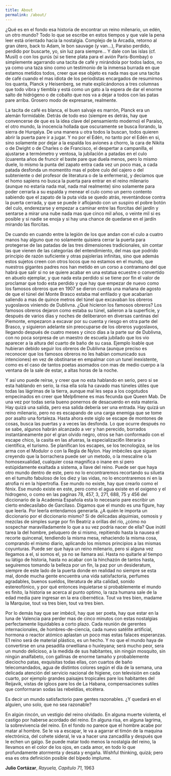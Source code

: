 ```yaml
---
title: About
permalink: /about/
---
```


¿Qué es en el fondo esa historia de encontrar un reino milenario, un edén, un otro mundo? Todo lo que se escribe en estos tiempos y que vale la pena leer está orientado hacia la nostalgia. Complejo de la Arcadia, retorno al gran útero, back to Adam, le bon sauvage (y van…), Paraíso perdido, perdido por buscarte, yo, sin luz para siempre… Y dale con las islas (cf. Musil) o con los gurús (si se tiene plata para el avión Paris-Bombay) o simplemente agarrando una tacita de café y mirándola por todos lados, no ya como una taza sino como un testimonio de la inmensa burrada en que estamos metidos todos, creer que ese objeto es nada mas que una tacita de café cuando el mas idiota de los periodistas encargados de resumirnos los quanta, Planck y Heisenberg, se mate explicándonos a tres columnas que todo vibra y tiembla y está como un gato a la espera de dar el enorme salto de hidrógeno o de cobalto que nos va a dejar a todos con las patas pare arriba. Grosero modo de expresarse, realmente.

La tacita de café es blanca, el buen salvaje es marrón, Planck era un alemán formidable. Detrás de todo eso (siempre es detrás, hay que convencerse de que es la idea clave del pensamiento moderno) el Paraíso, el otro mundo, la inocencia hollada que oscuramente se busca llorando, la sierra de Hurqalya. De una manera u otra todos la buscan, todos quieren abrir la puerta pare ir a jugar. Y no por el Edén, no tanto por el Edén en si, sino solamente por dejar a la espalda los aviones a chorro, la cara de Nikita o de Dwight o de Charles o de Francisco, el despertar a campanilla, el ajustarse a termómetro y ventosa, la jubilación a patadas en el culo (cuarenta años de fruncir el baste pare que duela menos, pero lo mismo duele, lo mismo la punta del zapato entra cada vez un poco mas, a cada patada desfonda un momentito mas el pobre culo del cajero o del subteniente o del profesor de literatura o de la enfermera), y decíamos que el homo sapiens no busca la puerta para entrar en el reino milenario (aunque no estaría nada mal, nada mal realmente) sino solamente para poder cerrarla a su espalda y menear el culo como un perro contento sabiendo que el zapato de la puta vida se quedo atrás, reventándose contra la puerta cerrada, y que se puede ir aflojando con un suspiro el pobre botón del culo, enderezarse y empezar a caminar entre las florcitas del jardín y sentarse a mirar una nube nada mas que cinco mil años, o veinte mil si es posible y si nadie se enoja y si hay una chance de quedarse en el jardín mirando las florcitas.

De cuando en cuando entre la legión de los que andan con el culo a cuatro manos hay alguno que no solamente quisiera cerrar la puerta para protegerse de las patadas de las tres dimensiones tradicionales, sin contar las que vienen de las categorías del entendimiento, del mas que podrido principio de razón suficiente y otras pajolerias infinitas, sino que además estos sujetos creen con otros locos que no estamos en el mundo, que nuestros gigantes padres nos han metido en un corso a contramano del que habrá que salir si no se quiere acabar en una estatua ecuestre o convertido en abuelo ejemplar, y que nada esta perdido si se tiene por fin el valor de proclamar que todo esta perdido y que hay que empezar de nuevo como los famosos obreros que en 1907 se dieron cuenta una mañana de agosto de que el túnel del Monte Brasco estaba mal enfilado y que acabarían saliendo a mas de quince metros del túnel que excavaban los obreros yugoslavos viniendo de Dublivna. ¿Qué hicieron los famosos obreros? Los famosos obreros dejaron como estaba su túnel, salieron a la superficie, y después de varios días y noches de deliberaron en diversas cantinas del Piemonte, empezaron a excavar por su cuenta y riesgo en otra parte del Brasco, y siguieron adelante sin preocuparse de los obreros yugoslavos, llegando después de cuatro meses y cinco días a la parte sur de Dublivna, con no poca sorpresa de un maestro de escuela jubilado que los vio aparecer a la altura del cuarto de baño de su casa. Ejemplo loable que hubieran debido seguir los obreros de Dublivna (aunque preciso es reconocer que los famosos obreros no les habían comunicado sus intenciones) en vez de obstinarse en empalmar con un tunel inexistente, como es el caso de tantos poetas asomados con mas de medio cuerpo a la ventana de la sale de estar, a altas horas de la noche.

Y así uno puede reírse, y creer que no esta hablando en serio, pero si se esta hablando en serio, la risa ella sola ha cavado mas túneles útiles que todas las lágrimas de la tierra, aunque mal les sepa a los cogotudos empecinados en creer que Melp6mene es mas fecunda que Queen Mab. De una vez por todas seria bueno ponernos de desacuerdo en esta materia. Hay quizá una salida, pero esa salida debería ser una entrada. Hay quizá un reino milenario, pero no es escapando de una carga enemiga que se tome por asalto una fortaleza. Hasta ahora este siglo se escape de montones de cosas, busca las puertas y a veces las desfonda. Lo que ocurre después no se sabe, algunos habrán alcanzado a ver y han perecido, borrados instantáneamente por el gran olvido negro, otros se han conformado con el escape chico, la casita en las afueras, la especializaci6n literaria o científica, el turismo. Se planifican los escapes, se los tecnologiza, se los arma con el Modulor o con la Regla de Nylon. Hay imbéciles que siguen creyendo que la borrachera puede ser un metodo, o la mescaline o la homosexualidad, cualquier cosa magnifica o inane en sí pero estúpidamente exaltada a sistema, a llave del reino. Puede ser que haya otro mundo dentro de este, pero no lo encontraremos recortando su silueta en el tumulto fabuloso de los diez y las vidas, no lo encontraremos ni en la atrofia ni en la hipertrofia. Ese mundo no existe, hay que crearlo como el fénix. Ese mundo existe en este, pero como el agua existe en el oxigeno y el hidrogeno, o como en las paginas 78, 457, 3, 271, 688, 75 y 456 del diccionario de la Academia Española esta lo necesario pare escribir un cierto endecasílabo de Garcilaso. Digamos que el mundo es una figure, hay que leerla. Por leerla entendamos generarla. ¿A quién le importa un diccionario por el diccionario mismo? Si de delicadas alquimias, osmosis y mezclas de simples surge por fin Beatriz a orillas del río, ¿cómo no sospechar maravilladamente lo que a su vez podría nacer de ella? Que inútil tarea la del hombre, peluquero de si mismo, repitiendo hasta la nausea el recorte quincenal, tendiendo la misma mesa, rehaciendo la misma cosa, comprando el mismo diario, aplicando los mismos principios a las mismas coyunturas. Puede ser que haya un reino milenario, pero si alguna vez llegamos a el, si somos el, ya no se llamara así. Hasta no quitarle al tiempo su látigo de historia, hasta no acabar con la hinchazón de tantos hasta, seguiremos tomando la belleza por un fin, la paz por un desideratum, siempre de este lado de la puerta donde en realidad no siempre se esta mal, donde mucha gente encuentra una vida satisfactoria, perfumes agradables, buenos sueldos, literatura de alta calidad, sonido estereofónico, y por qué entonces inquietarse si probablemente el mundo es finito, la historia se acerca al punto optimo, la raza humana sale de la edad media pare ingresar en la era cibernética. Tout va tres bien, madame la Marquise, tout va tres bien, tout va tres bien.

Por lo demás hay que ser imbécil, hay que ser poeta, hay que estar en la luna de Valencia para perder mas de cinco minutos con estas nostalgias perfectamente liquidables a corto plazo. Cada reunión de gerentes internacionales, de hombres-de-ciencia, cada nuevo satélite artificial, hormona o reactor atómico aplastan un poco mas estas falaces esperanzas. E1 reino será de material plástico, es un hecho. Y no que el mundo haya de convertirse en una pesadilla orwelliana o huxleyana; será mucho peor, sera un mundo delicioso, a la medida de sus habitantes, sin ningún mosquito, sin ningún analfabeto, con gallinas de enorme tamaño y probablemente dieciocho patas, exquisitas todas ellas, con cuartos de baño telecomandados, agua de distintos colores según el día de la semana, una delicada atención del servicio nacional de higiene, con televisión en cada cuarto, por ejemplo grandes paisajes tropicales pare los habitantes del Reijavik, vistas de igloos pare los de La Habana, compensaciones sutiles que conformaran sodas las rebeldías, etcétera.

Es decir un mundo satisfactorio pare gentes razonables.
¿Y quedará en el alguien, uno solo, que no sea razonable?

En algún rincón, un vestigio del reino olvidado. En alguna muerte violenta, el castigo por haberse acordado del reino. En alguna risa, en alguna lagrima, la sobrevivencia del reino. En el fondo no parece que el hombre acabe por matar al hombre. Se le va a escapar, le va a agarrar el timón de la maquina electrónica, del cohete sideral, le va a hacer una zancadilla y después que le echen un galgo. Se puede matar todo menos la nostalgia del reino, la llevamos en el color de los ojos, en cada amor, en todo lo que profundamente atormenta y desata y engaña. Wishful thinking, quizá; pero esa es otra definición posible del bípedo implume.


**Julio Cortázar**, *Rayuela, Capítulo 71*, 1963